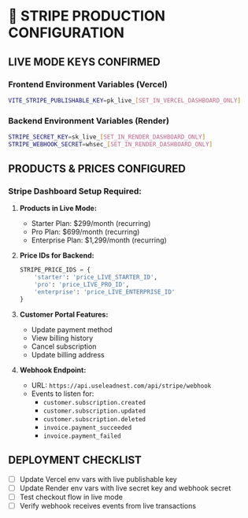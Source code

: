 # 🔴 STRIPE PRODUCTION CONFIGURATION

## LIVE MODE KEYS CONFIRMED

### Frontend Environment Variables (Vercel)
```bash
VITE_STRIPE_PUBLISHABLE_KEY=pk_live_[SET_IN_VERCEL_DASHBOARD_ONLY]
```

### Backend Environment Variables (Render)
```bash
STRIPE_SECRET_KEY=sk_live_[SET_IN_RENDER_DASHBOARD_ONLY]
STRIPE_WEBHOOK_SECRET=whsec_[SET_IN_RENDER_DASHBOARD_ONLY]
```

## PRODUCTS & PRICES CONFIGURED

### Stripe Dashboard Setup Required:
1. **Products in Live Mode:**
   - Starter Plan: $299/month (recurring)
   - Pro Plan: $699/month (recurring) 
   - Enterprise Plan: $1,299/month (recurring)

2. **Price IDs for Backend:**
   ```python
   STRIPE_PRICE_IDS = {
       'starter': 'price_LIVE_STARTER_ID',
       'pro': 'price_LIVE_PRO_ID', 
       'enterprise': 'price_LIVE_ENTERPRISE_ID'
   }
   ```

3. **Customer Portal Features:**
   - Update payment method
   - View billing history
   - Cancel subscription
   - Update billing address

4. **Webhook Endpoint:**
   - URL: `https://api.useleadnest.com/api/stripe/webhook`
   - Events to listen for:
     - `customer.subscription.created`
     - `customer.subscription.updated`
     - `customer.subscription.deleted`
     - `invoice.payment_succeeded`
     - `invoice.payment_failed`

## DEPLOYMENT CHECKLIST
- [ ] Update Vercel env vars with live publishable key
- [ ] Update Render env vars with live secret key and webhook secret
- [ ] Test checkout flow in live mode
- [ ] Verify webhook receives events from live transactions
